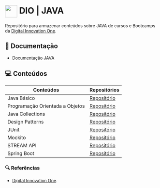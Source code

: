 # <img align="center" width="40px" src="https://hermes.digitalinnovation.one/assets/diome/logo-minimized.png"> DIO | JAVA

Repositório para armazenar conteúdos sobre JAVA de cursos e Bootcamps da [Digital Innovation One](https://www.dio.me/).

## 📄 Documentação
- [Documentação JAVA](https://docs.oracle.com/javase/7/docs/api/java/lang/String.html)

## 💻 Conteúdos

| Conteúdos | Repositórios |
| ----- | ------- |
| Java Básico | [Repositório](https://github.com/joschonarth/dio-java/tree/main/java-basico) |
| Programação Orientada a Objetos | [Repositório](https://github.com/joschonarth/dio-java/tree/main/banco-digital-poo) |
| Java Collections | [Repositório](https://github.com/joschonarth/dio-java/tree/main/java-collections) |
| Design Patterns  | [Repositório](https://github.com/joschonarth/dio-java/tree/main/java-design-patterns) |
| JUnit | [Repositório](https://github.com/joschonarth/dio-java/tree/main/java-junit) |
| Mockito | [Repositório](https://github.com/joschonarth/dio-java/tree/main/java-mockito) |
| STREAM API  | [Repositório](https://github.com/joschonarth/dio-java/tree/main/stream-api) |
| Spring Boot | [Repositório](https://github.com/joschonarth/dio-java/tree/main/spring-boot) |


### 🔍 Referências
- [Digital Innovation One](https://web.dio.me/).
